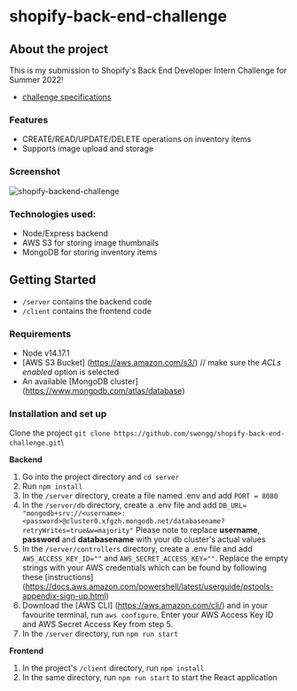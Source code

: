 # shopify-back-end-challenge

## About the project
This is my submission to Shopify's Back End Developer Intern Challenge for Summer 2022! 
- [challenge specifications](https://docs.google.com/document/d/1z9LZ_kZBUbg-O2MhZVVSqTmvDko5IJWHtuFmIu_Xg1A/edit#)

### Features
- CREATE/READ/UPDATE/DELETE operations on inventory items
- Supports image upload and storage

### Screenshot
![shopify-backend-challenge](https://user-images.githubusercontent.com/46267622/149686278-43fbc0ec-9fc4-4c7f-b0b2-f6875de12537.jpg)

### Technologies used:
- Node/Express backend
- AWS S3 for storing image thumbnails
- MongoDB for storing inventory items

## Getting Started
- ```/server``` contains the backend code
- ```/client``` contains the frontend code

### Requirements
- Node v14.17.1
- [AWS S3 Bucket] (https://aws.amazon.com/s3/)  // make sure the _ACLs enabled_ option is selected
- An available [MongoDB cluster] (https://www.mongodb.com/atlas/database)

### Installation and set up
Clone the project ```git clone https://github.com/swongg/shopify-back-end-challenge.git```\

**Backend**
1. Go into the project directory and ```cd server```
2. Run ```npm install```
3. In the ```/server``` directory, create a file named .env and add ```PORT = 8080```
4. In the ```/server/db``` directory, create a .env file and add 
```DB_URL= "mongodb+srv://<username>:<password>@cluster0.xfgzh.mongodb.net/databasename?retryWrites=true&w=majority"``` Please note to replace **username**, **password** and **databasename** with your db cluster's actual values
5. In the ```/server/controllers``` directory, create a .env file and add ```AWS_ACCESS_KEY_ID=""``` and ```AWS_SECRET_ACCESS_KEY=""```. Replace the empty strings with your AWS credentials which can be found by following these [instructions] (https://docs.aws.amazon.com/powershell/latest/userguide/pstools-appendix-sign-up.html)
6. Download the [AWS CLI] (https://aws.amazon.com/cli/) and in your favourite terminal, run ```aws configure```. Enter your AWS Access Key ID and AWS Secret Access Key from step 5.
7. In the ```/server``` directory, run ```npm run start```

**Frontend**
1. In the project's ```/client``` directory, run ```npm install```
2. In the same directory, run ```npm run start``` to start the React application


